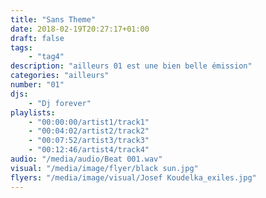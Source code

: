 ```yaml
---
title: "Sans Theme"
date: 2018-02-19T20:27:17+01:00
draft: false
tags:
    - "tag4"
description: "ailleurs 01 est une bien belle émission"
categories: "ailleurs"
number: "01"
djs:
    - "Dj forever"
playlists:
    - "00:00:00/artist1/track1"
    - "00:04:02/artist2/track2"
    - "00:07:52/artist3/track3"
    - "00:12:46/artist4/track4"
audio: "/media/audio/Beat 001.wav"
visual: "/media/image/flyer/black sun.jpg"
flyers: "/media/image/visual/Josef Koudelka_exiles.jpg"
---
```

